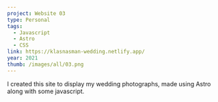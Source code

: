 ```yaml
---
project: Website 03
type: Personal
tags:
  - Javascript
  - Astro
  - CSS
link: https://klasnasman-wedding.netlify.app/
year: 2021
thumb: /images/all/03.png
---
```


I created this site to display my wedding photographs, made using Astro along with some javascript.
